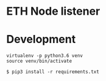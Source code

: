 # ETH Node listener

# Development

```commandline
virtualenv -p python3.6 venv
source venv/bin/activate

$ pip3 install -r requirements.txt

```
